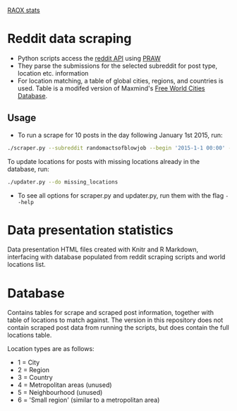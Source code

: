 [RAOX stats](http://elleray-sherman.github.io/)

Reddit data scraping
=====================

- Python scripts access the [reddit API](https://www.reddit.com/dev/api) using [PRAW](https://praw.readthedocs.org/en/stable/)
- They parse the submissions for the selected subreddit for post type, location etc. information
- For location matching, a table of global cities, regions, and countries is used. Table is a modifed version of Maxmind's [Free World Cities Database](https://www.maxmind.com/en/free-world-cities-database).

Usage
-------

- To run a scrape for 10 posts in the day following January 1st 2015, run:

```bash
./scraper.py --subreddit randomactsofblowjob --begin '2015-1-1 00:00' --end '2015-1-2 00:00' --limit 10
```

To update locations for posts with missing locations already in the database, run:

```bash
./updater.py --do missing_locations
```

- To see all options for scraper.py and updater.py, run them with the flag `--help`

Data presentation statistics
==========================

Data presentation HTML files created with Knitr and R Markdown, interfacing with database populated from reddit scraping scripts and world locations list.

Database
========

Contains tables for scrape and scraped post information, together with table of locations to match against. The version in this repository does not contain scraped post data from running the scripts, but does contain the full locations table.

Location types are as follows:

- 1 = City
- 2 = Region
- 3 = Country
- 4 = Metropolitan areas (unused)
- 5 = Neighbourhood (unused)
- 6 = 'Small region' (similar to a metropolitan area)
